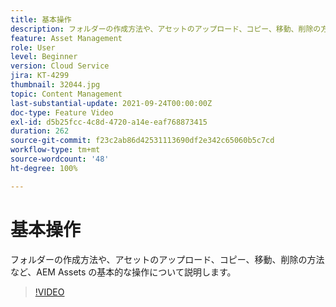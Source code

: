 ```yaml
---
title: 基本操作
description: フォルダーの作成方法や、アセットのアップロード、コピー、移動、削除の方法など、AEM Assets の基本的な操作について説明します。
feature: Asset Management
role: User
level: Beginner
version: Cloud Service
jira: KT-4299
thumbnail: 32044.jpg
topic: Content Management
last-substantial-update: 2021-09-24T00:00:00Z
doc-type: Feature Video
exl-id: d5b25fcc-4c8d-4720-a14e-eaf768873415
duration: 262
source-git-commit: f23c2ab86d42531113690df2e342c65060b5c7cd
workflow-type: tm+mt
source-wordcount: '48'
ht-degree: 100%

---
```


# 基本操作

フォルダーの作成方法や、アセットのアップロード、コピー、移動、削除の方法など、AEM Assets の基本的な操作について説明します。

>[!VIDEO](https://video.tv.adobe.com/v/32044?quality=12&learn=on)
